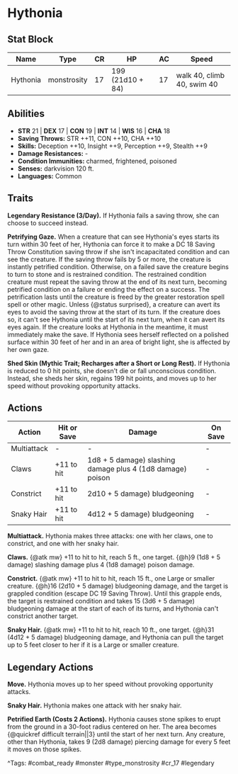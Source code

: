 # Hythonia

## Stat Block

| Name | Type | CR | HP | AC | Speed |
|------|------|----|----|----|-------|
| Hythonia | monstrosity | 17 | 199 (21d10 + 84) | 17 | walk 40, climb 40, swim 40 |

## Abilities

- **STR** 21 | **DEX** 17 | **CON** 19 | **INT** 14 | **WIS** 16 | **CHA** 18
- **Saving Throws:** STR ++11, CON ++10, CHA ++10  
- **Skills:** Deception ++10, Insight ++9, Perception ++9, Stealth ++9  
- **Damage Resistances:** -  
- **Condition Immunities:** charmed, frightened, poisoned  
- **Senses:** darkvision 120 ft.  
- **Languages:** Common

## Traits

**Legendary Resistance (3/Day).** If Hythonia fails a saving throw, she can choose to succeed instead.

**Petrifying Gaze.** When a creature that can see Hythonia's eyes starts its turn within 30 feet of her, Hythonia can force it to make a DC 18 Saving Throw Constitution saving throw if she isn't incapacitated condition and can see the creature. If the saving throw fails by 5 or more, the creature is instantly petrified condition. Otherwise, on a failed save the creature begins to turn to stone and is restrained condition. The restrained condition creature must repeat the saving throw at the end of its next turn, becoming petrified condition on a failure or ending the effect on a success. The petrification lasts until the creature is freed by the greater restoration spell spell or other magic. Unless {@status surprised}, a creature can avert its eyes to avoid the saving throw at the start of its turn. If the creature does so, it can't see Hythonia until the start of its next turn, when it can avert its eyes again. If the creature looks at Hythonia in the meantime, it must immediately make the save. If Hythonia sees herself reflected on a polished surface within 30 feet of her and in an area of bright light, she is affected by her own gaze.

**Shed Skin (Mythic Trait; Recharges after a Short or Long Rest).** If Hythonia is reduced to 0 hit points, she doesn't die or fall unconscious condition. Instead, she sheds her skin, regains 199 hit points, and moves up to her speed without provoking opportunity attacks.


## Actions

| Action | Hit or Save | Damage | On Save |
|--------|--------------|--------|----------|
| Multiattack | - | - | - |
| Claws | +11 to hit | 1d8 + 5 damage) slashing damage plus 4 (1d8 damage) poison | - |
| Constrict | +11 to hit | 2d10 + 5 damage) bludgeoning | - |
| Snaky Hair | +11 to hit | 4d12 + 5 damage) bludgeoning | - |

**Multiattack.** Hythonia makes three attacks: one with her claws, one to constrict, and one with her snaky hair.

**Claws.** {@atk mw} +11 to hit to hit, reach 5 ft., one target. {@h}9 (1d8 + 5 damage) slashing damage plus 4 (1d8 damage) poison damage.

**Constrict.** {@atk mw} +11 to hit to hit, reach 15 ft., one Large or smaller creature. {@h}16 (2d10 + 5 damage) bludgeoning damage, and the target is grappled condition (escape DC 19 Saving Throw). Until this grapple ends, the target is restrained condition and takes 15 (3d6 + 5 damage) bludgeoning damage at the start of each of its turns, and Hythonia can't constrict another target.

**Snaky Hair.** {@atk mw} +11 to hit to hit, reach 10 ft., one target. {@h}31 (4d12 + 5 damage) bludgeoning damage, and Hythonia can pull the target up to 5 feet closer to her if it is a Large or smaller creature.

## Legendary Actions

**Move.** Hythonia moves up to her speed without provoking opportunity attacks.

**Snaky Hair.** Hythonia makes one attack with her snaky hair.

**Petrified Earth (Costs 2 Actions).** Hythonia causes stone spikes to erupt from the ground in a 30-foot radius centered on her. The area becomes {@quickref difficult terrain||3} until the start of her next turn. Any creature, other than Hythonia, takes 9 (2d8 damage) piercing damage for every 5 feet it moves on those spikes.



^Tags: #combat_ready #monster #type_monstrosity #cr_17 #legendary